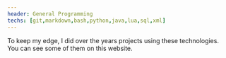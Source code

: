 ```yaml
---
header: General Programming
techs: [git,markdown,bash,python,java,lua,sql,xml]
---
```


To keep my edge, I did over the years projects using these technologies. You can see some of them on this website.
